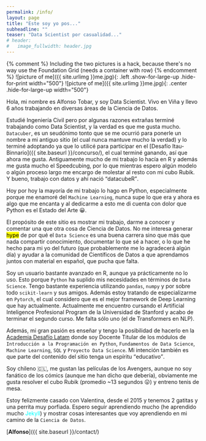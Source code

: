 ```yaml
---
permalink: /info/
layout: page
title: "Este soy yo pos..."
subheadline: ""
teaser: "Data Scientist por casualidad..."
# header:
#   image_fullwidth: header.jpg
---
```

<!-- ...and learn more at the same time. You can message me at the [contact page]({{ site.baseurl }}/contact/). -->

{% comment %} Including the two pictures is a hack, because there's no way use the Foundation Grid (needs a container with row) {% endcomment %}
![picture of me]({{ site.urlimg }}me.jpg){: .left .show-for-large-up .hide-for-print width="500"}
![picture of me]({{ site.urlimg }}me.jpg){: .center .hide-for-large-up width="500"}

Hola, mi nombre es Alfonso Tobar, y soy Data Scientist. Vivo en Viña y llevo 6 años trabajando en diversas áreas de la Ciencia de Datos.

Estudié Ingeniería Civil pero por algunas razones extrañas terminé trabajando como Data Scientist, y la verdad es que me gusta mucho. `Datacuber`, es un seudónimo tonto que se me ocurrió para ponerle un nombre a mi antiguo sitio (el cual nunca mantuve mucho la verdad) y lo terminé adoptando ya que lo utilicé para participar en el [Desafío Itau-Binnario]({{ site.baseurl }}/concurso/), el cual terminé ganando, así que ahora me gusta. Antiguamente mucho de mi trabajo lo hacía en R y además me gusta mucho el Speedcubing, por lo que mientras espero algún modelo o algún proceso largo me encargo de molestar al resto con mi cubo Rubik. Y bueno, trabajo con datos y ahí nació <q>datacubeR</q>.

Hoy por hoy la mayoría de mi trabajo lo hago en Python, especialmente porque me enamoré del `Machine Learning`, nunca supe lo que era y ahora es algo que me encanta y al dedicarme a esto me di cuenta con dolor que Python es el Estado del Arte 😀.

El propósito de este sitio es mostrar mi trabajo, darme a conocer y comentar una que otra cosa de Ciencia de Datos. No me interesa generar <mark>hype</mark> de por qué el `Data Science` es una buena carrera sino que más que nada compartir conocimiento, documentar lo que sé a hacer, o lo que he hecho para mi yo del futuro (que probablemente me lo agradecerá algún día) y ayudar a la comunidad de Científicos de Datos a que aprendamos juntos con material en español, que pucha que falta.

Soy un usuario bastante avanzado en R, aunque ya prácticamente no lo uso. Esto porque `Python` ha suplido mis necesidades en términos de `Data Science`. Tengo bastante experiencia utilizando `pandas`, `numpy` y por sobre todo `scikit-learn` y sus amigos. Además estoy tratando de especializarme en `Pytorch`, el cual considero que es el mejor framework de Deep Learning que hay actualmente. Actualmente me encuentro cursando el Artificial Inteligence Profesional Program de la Universidad de Stanford y acabo de terminar el segundo curso. Me falta sólo uno (el de Transformers en NLP).

Además, mi gran pasión es enseñar y tengo la posibilidad de hacerlo en la [Academia Desafío Latam](https://desafiolatam.com/) donde soy Docente Titular de los módulos de `Introducción a la Programación en Python`, `Fundamentos de Data Science`, `Machine Learning`, `SQL` y `Proyecto Data Science`. Mi intención también es que parte del contenido del sitio tenga un espíritu <q>educativo</q>.

Soy chileno 🇨🇱, me gustan las películas de los Avengers, aunque no soy fanático de los cómics (aunque me han dicho que debería), obviamente me gusta resolver el cubo Rubik (promedio ~13 segundos 😛) y entreno tenis de mesa.

Estoy felizmente casado con Valentina, desde el 2015 y tenemos 2 gatitas y una perrita muy porfiada. Espero seguir aprendiendo mucho (he aprendido mucho <span style="color:cyan">Jekyll</span>) y mostrar cosas interesantes que voy aprendiendo en mi camino de la `Ciencia de Datos`.

[**Alfonso**]({{ site.baseurl }}/contact/)




